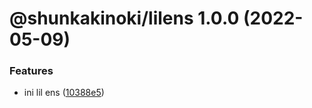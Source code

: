 # @shunkakinoki/lilens 1.0.0 (2022-05-09)

### Features

- ini lil ens ([10388e5](https://github.com/shunkakinoki/contracts/commit/10388e52c5cd60b323e46c720c51fb19a465d827))
